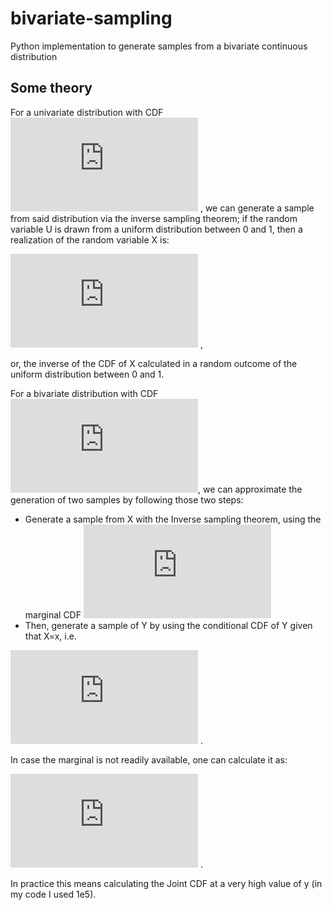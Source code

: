 # bivariate-sampling
Python implementation to generate samples from a bivariate continuous distribution

## Some theory
For a univariate distribution with CDF ![equation](https://latex.codecogs.com/gif.latex?F_X%28x%29%20%3D%20%5CPr%5C%7B%20X%20%3C%20x%20%5C%7D) , we can generate a sample from said distribution via the inverse sampling theorem; if the random variable U is drawn from a uniform distribution between 0 and 1, then a realization of the random variable X is:

![equation](https://latex.codecogs.com/gif.latex?X%20%3D%20F%5E%7B-1%7D%20%28U%29) ,

or, the inverse of the CDF of X calculated in a random outcome of the uniform distribution between 0 and 1.

For a bivariate distribution with CDF ![equation](https://latex.codecogs.com/gif.latex?F_%7BX%2CY%7D%28x%2Cy%29), we can approximate the generation of two samples by following those two steps:

- Generate a sample from X with the Inverse sampling theorem, using the marginal CDF ![equation](https://latex.codecogs.com/gif.latex?F_%7BX%7D%28x%29)
- Then, generate a sample of Y by using the conditional CDF of Y given that X=x, i.e. 

![equation](https://latex.codecogs.com/gif.latex?F_%7BY%20%5Clvert%20X%3Dx%7D%28y%29%20%3D%20%5Cfrac%7BF_%7BX%2CY%7D%28X%3Dx%2CY%29%7D%7BF_X%28X%3Dx%29%7D) .

In case the marginal is not readily available, one can calculate it as:

![equation](https://latex.codecogs.com/gif.latex?F_X%28x%29%20%3D%20%5Clim_%7By%20%5Crightarrow%20&plus;%20%5Cinfty%7D%20F_%7BX%2CY%7D%28x%2Cy%29) .

In practice this means calculating the Joint CDF at a very high value of y (in my code I used 1e5).

